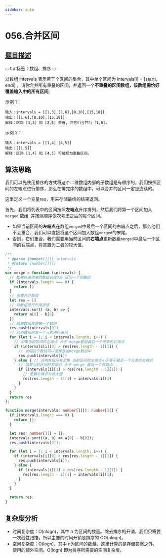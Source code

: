 ```yaml
---
sidebar: auto
---
```


# 056.合并区间

## [题目描述](https://leetcode.cn/problems/merge-intervals/)

::: tip
标签：数组、排序
:::

以数组 intervals 表示若干个区间的集合，其中单个区间为 intervals[i] = [starti, endi] 。请你合并所有重叠的区间，并返回一个**不重叠的区间数组，该数组需恰好覆盖输入中的所有区间**;

示例 1：
```
输入：intervals = [[1,3],[2,6],[8,10],[15,18]]
输出：[[1,6],[8,10],[15,18]]
解释：区间 [1,3] 和 [2,6] 重叠, 将它们合并为 [1,6].
```

示例 2：
```
输入：intervals = [[1,4],[4,5]]
输出：[[1,5]]
解释：区间 [1,4] 和 [4,5] 可被视为重叠区间。
```

## 算法思路
我们可以先使用排序的方式将这个二维数组内部的子数组是有顺序的，我们按照区间的左端点进行排序，那么在排完序的数组中，可以合并的区间一定是连续的。

这里定义一个变量res，用来存储最终的结果返回。

首先，我们将列表中的区间按照**左端点**升序排列，然后我们将第一个区间加入 `merged` 数组, 并按照顺序依次考虑之后的每个区间。
- 如果当前区间的**左端点**在数组`merged`中最后一个区间的右端点之后，那么他们不会重合，我们可以直接将这个区间加入数组`merged`的末尾。
- 否则，它们重合，我们需要用当前区间的**右端点**更新数组`merged`中最后一个区间的右端点，将其置为二者的较大值。

```js
/**
 * @param {number[][]} intervals
 * @return {number[][]}
 */
var merge = function (intervals) {
  // 如果传递进来的数组长度为0 返回一个空数组
  if (intervals.length === 0) {
    return []
  }
  // 创建合并数组
  let res = []
  // 将数组进行升序排序
  intervals.sort( (a, b) => {
    return a[0] - b[0]
  })
  // 结果数组放进第一个数组
  res.push(intervals[0])
  // 从原数组的第一个元素进行遍历
  for (let i = 1; i < intervals.length; i++) {
    // 如果当前区间的左端点 大于 merge数组最后一个元素的右端点
    if (intervals[i][0] > res[res.length - 1][1]) {
      // 说明这个数组可以直接放进merge数组中
      res.push(intervals[i])
    } else { // 说明有区间有交集 当前区间的左端点小于等于最后一个元素的右端点
      // 如果当前区间的右端点 大于 merge 最后一个右端点
      if (intervals[i][1] > res[res.length - 1][1]) {
        // 更新右端点为最大值
        res[res.length - 1][1] = intervals[i][1]
      }
    }
  }
  return res
};
```

```typescript
function merge(intervals: number[][]): number[][] {
  if (intervals.length === 0) {
    return [];
  }

  let res: number[][] = [];
  intervals.sort((a, b) => a[0] - b[0]);
  res.push(intervals[0]);

  for (let i = 1; i < intervals.length; i++) {
    if (intervals[i][0] > res[res.length - 1][1]) {
      res.push(intervals[i]);
    } else {
      if (intervals[i][1] > res[res.length - 1][1]) {
        res[res.length - 1][1] = intervals[i][1];
      }
    }
  }

  return res;
}
```

## 复杂度分析
- 时间复杂度：O(nlogn)，其中 n 为区间的数量。除去排序的开销，我们只需要一次线性扫描，所以主要的时间开销是排序的 OO(nlogn)。
- 空间复杂度：O(logn)，其中 n为区间的数量。这里计算的是存储答案之外，使用的额外空间。O(logn) 即为排序所需要的空间复杂度。